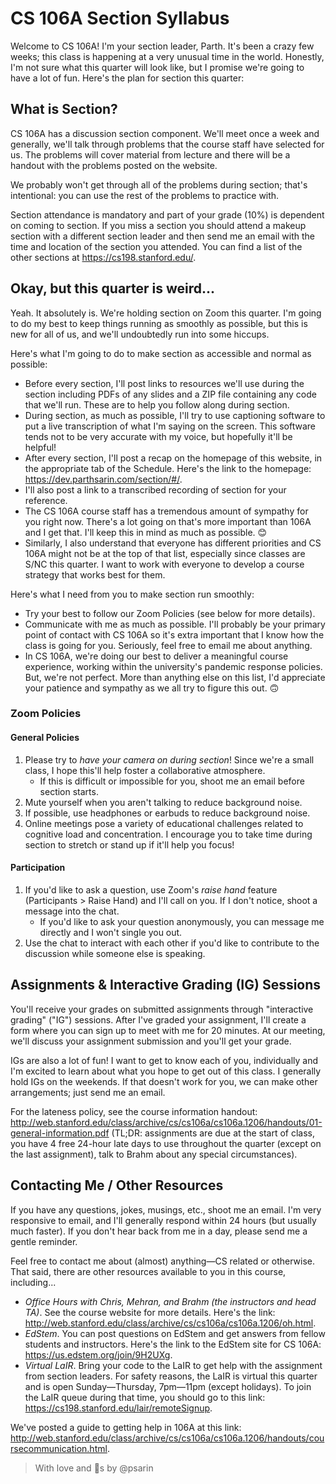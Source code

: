 # CS 106A Section Syllabus

Welcome to CS 106A! I'm your section leader, Parth. It's been a crazy few weeks; this class is happening at a very unusual time in the world. Honestly, I'm not sure what this quarter will look like, but I promise we're going to have a lot of fun. Here's the plan for section this quarter:

## What is Section?
CS 106A has a discussion section component. We'll meet once a week and generally, we'll talk through problems that the course staff have selected for us. The problems will cover material from lecture and there will be a handout with the problems posted on the website.

We probably won't get through all of the problems during section; that's intentional: you can use the rest of the problems to practice with.

Section attendance is mandatory and part of your grade (10%) is dependent on coming to section. If you miss a section you should attend a makeup section with a different section leader and then send me an email with the time and location of the section you attended. You can find a list of the other sections at <https://cs198.stanford.edu/>.

## Okay, but this quarter is weird...
Yeah. It absolutely is. We're holding section on Zoom this quarter. I'm going to do my best to keep things running as smoothly as possible, but this is new for all of us, and we'll undoubtedly run into some hiccups.

Here's what I'm going to do to make section as accessible and normal as possible:
- Before every section, I'll post links to resources we'll use during the section including PDFs of any slides and a ZIP file containing any code that we'll run. These are to help you follow along during section.
- During section, as much as possible, I'll try to use captioning software to put a live transcription of what I'm saying on the screen. This software tends not to be very accurate with my voice, but hopefully it'll be helpful!
- After every section, I'll post a recap on the homepage of this website, in the appropriate tab of the Schedule. Here's the link to the homepage: <https://dev.parthsarin.com/section/#/>.
- I'll also post a link to a transcribed recording of section for your reference.
- The CS 106A course staff has a tremendous amount of sympathy for you right now. There's a lot going on that's more important than 106A and I get that. I'll keep this in mind as much as possible. &#128522;
- Similarly, I also understand that everyone has different priorities and CS 106A might not be at the top of that list, especially since classes are S/NC this quarter. I want to work with everyone to develop a course strategy that works best for them.

Here's what I need from you to make section run smoothly:
- Try your best to follow our Zoom Policies (see below for more details).
- Communicate with me as much as possible. I'll probably be your primary point of contact with CS 106A so it's extra important that I know how the class is going for you. Seriously, feel free to email me about anything.
- In CS 106A, we're doing our best to deliver a meaningful course experience, working within the university's pandemic response policies. But, we're not perfect. More than anything else on this list, I'd appreciate your patience and sympathy as we all try to figure this out. &#128579;

### Zoom Policies
#### General Policies
1. Please try to *have your camera on during section*! Since we're a small class, I hope this'll help foster a collaborative atmosphere.
    * If this is difficult or impossible for you, shoot me an email before section starts.
2. Mute yourself when you aren't talking to reduce background noise.
3. If possible, use headphones or earbuds to reduce background noise.
4. Online meetings pose a variety of educational challenges related to cognitive load and concentration. I encourage you to take time during section to stretch or stand up if it'll help you focus!

#### Participation
1. If you'd like to ask a question, use Zoom's *raise hand* feature (Participants > Raise Hand) and I'll call on you. If I don't notice, shoot a message into the chat.
    * If you'd like to ask your question anonymously, you can message me directly and I won't single you out.
2. Use the chat to interact with each other if you'd like to contribute to the discussion while someone else is speaking.

## Assignments & Interactive Grading (IG) Sessions
You'll receive your grades on submitted assignments through "interactive grading" ("IG") sessions. After I've graded your assignment, I'll create a form where you can sign up to meet with me for 20 minutes. At our meeting, we'll discuss your assignment submission and you'll get your grade. 

IGs are also a lot of fun! I want to get to know each of you, individually and I'm excited to learn about what you hope to get out of this class. I generally hold IGs on the weekends. If that doesn't work for you, we can make other arrangements; just send me an email. 

For the lateness policy, see the course information handout: <http://web.stanford.edu/class/archive/cs/cs106a/cs106a.1206/handouts/01-general-information.pdf> (TL;DR: assignments are due at the start of class, you have 4 free 24-hour late days to use throughout the quarter (except on the last assignment), talk to Brahm about any special circumstances).

## Contacting Me / Other Resources
If you have any questions, jokes, musings, etc., shoot me an email. I'm very responsive to email, and I'll generally respond within 24 hours (but usually much faster). If you don't hear back from me in a day, please send me a gentle reminder. 

Feel free to contact me about (almost) anything—CS related or otherwise. That said, there are other resources available to you in this course, including...
- *Office Hours with Chris, Mehran, and Brahm (the instructors and head TA)*. See the course website for more details. Here's the link: <http://web.stanford.edu/class/archive/cs/cs106a/cs106a.1206/oh.html>.
- *EdStem*. You can post questions on EdStem and get answers from fellow students and instructors. Here's the link to the EdStem site for CS 106A: <https://us.edstem.org/join/9H2UXg>.
- *Virtual LaIR*. Bring your code to the LaIR to get help with the assignment from section leaders. For safety reasons, the LaIR is virtual this quarter and is open Sunday—Thursday, 7pm—11pm (except holidays). To join the LaIR queue during that time, you should go to this link: <https://cs198.stanford.edu/lair/remoteSignup>.

We've posted a guide to getting help in 106A at this link: <http://web.stanford.edu/class/archive/cs/cs106a/cs106a.1206/handouts/coursecommunication.html>.

> With love and &#129412;s by @psarin